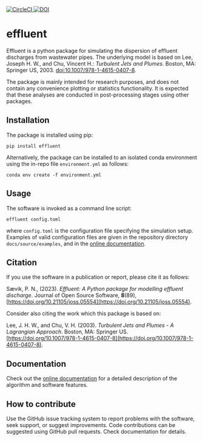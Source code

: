 [![CircleCI](
https://circleci.com/gh/pnsaevik/effluent/tree/main.svg?style=shield)
](https://circleci.com/gh/pnsaevik/effluent)
[![DOI](https://joss.theoj.org/papers/10.21105/joss.05554/status.svg)](https://doi.org/10.21105/joss.05554)

# effluent

Effluent is a python package for simulating the dispersion of effluent
discharges from wastewater pipes. The underlying model is based on
Lee, Joseph H. W., and Chu, Vincent H.: *Turbulent Jets and Plumes*.
Boston, MA: Springer US, 2003.
[doi:10.1007/978-1-4615-0407-8](https://doi.org/10.1007/978-1-4615-0407-8).

The package is mainly intended for research purposes, and does not contain
any convenience plotting or statistics functionality. It is expected that
these analyses are conducted in post-processing stages using other packages.


## Installation

The package is installed using pip:

    pip install effluent

Alternatively, the package can be installed to an isolated conda environment
using the in-repo file `environment.yml` as follows:

    conda env create -f environment.yml 


## Usage

The software is invoked as a command line script:

    effluent config.toml

where `config.toml` is the configuration file specifying the simulation
setup. Examples of valid configuration files are given in the repository
directory `docs/source/examples`, and in the
[online documentation](https://effluent.readthedocs.io/en/latest/).


## Citation

If you use the software in a publication or report, please cite it as follows:

Sævik, P. N., (2023). _Effluent: A Python package for modelling effluent discharge_.
Journal of Open Source Software, **8**(89), 
[https://doi.org/10.21105/joss.05554](https://doi.org/10.21105/joss.05554).

Consider also citing the work which this package is based on:

Lee, J. H. W., and Chu, V. H. (2003).
_Turbulent Jets and Plumes - A Lagrangian Approach_. Boston, MA: Springer US.
[https://doi.org/10.1007/978-1-4615-0407-8](https://doi.org/10.1007/978-1-4615-0407-8).


## Documentation

Check out the
[online documentation](https://effluent.readthedocs.io/en/latest/) for a
detailed description of the algorithm and software features.


## How to contribute

Use the GitHub issue tracking system to report problems with the software, seek
support, or suggest improvements. Code contributions can be suggested using
GitHub pull requests. Check documentation for details.

